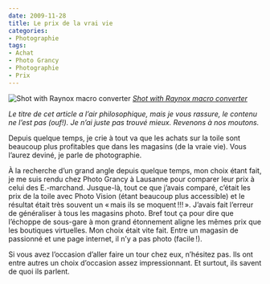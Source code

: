 ```yaml
---
date: 2009-11-28
title: Le prix de la vrai vie
categories:
- Photographie
tags:
- Achat
- Photo Grancy
- Photographie
- Prix
---
```

<img src="https://farm1.static.flickr.com/80/281333890_30b103a454.jpg" alt="Shot with Raynox macro converter" />
<em><a title="photo sharing" href="https://www.flickr.com/photos/matthijs/281333890/">Shot with Raynox macro converter</a></em>

<a title="photo sharing" href="https://www.flickr.com/photos/matthijs/281333890/"></a><em>Le titre de cet article a l’air philosophique, mais je vous rassure, le contenu ne l’est pas (ouf!). Je n’ai juste pas trouvé mieux. Revenons à nos moutons.</em>

Depuis quelque temps, je crie à tout va que les achats sur la toile sont beaucoup plus profitables que dans les magasins (de la vraie vie). Vous l’aurez deviné, je parle de photographie.

<!--more-->

À la recherche d’un grand angle depuis quelque temps, mon choix étant fait, je me suis rendu chez Photo Grancy à Lausanne pour comparer leur prix à celui des E.-marchand. Jusque-là, tout ce que j’avais comparé, c’était les prix de la toile avec Photo Vision (étant beaucoup plus accessible) et le résultat était très souvent un « mais ils se moquent !!! ». J’avais fait l’erreur de généraliser à tous les magasins photo. Bref tout ça pour dire que l’échoppe de sous-gare à mon grand étonnement aligne les mêmes prix que les boutiques virtuelles.
Mon choix était vite fait. Entre un magasin de passionné et une page internet, il n’y a pas photo (facile !).

Si vous avez l’occasion d’aller faire un tour chez eux, n’hésitez pas. Ils ont entre autres un choix d’occasion assez impressionnant. Et surtout, ils savent de quoi ils parlent.
